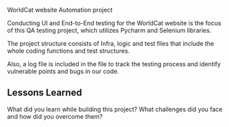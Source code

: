 
WorldCat website Automation project

Conducting UI and End-to-End testing for the WorldCat website is the focus of this QA testing project, which utilizes Pycharm and Selenium libraries.


The project structure consists of Infra, logic and test files that include the whole coding functions and test structures.


Also, a log file is included in the file to track the testing process and identify vulnerable points and bugs in our code.


## Lessons Learned

What did you learn while building this project? What challenges did you face and how did you overcome them?


